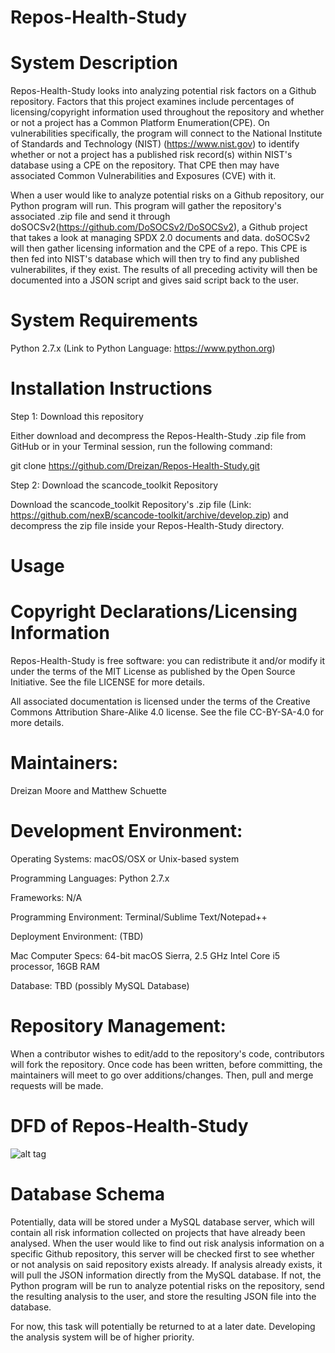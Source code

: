 # Repos-Health-Study

# System Description
Repos-Health-Study looks into analyzing potential risk factors on a Github repository. Factors that this project examines include percentages of licensing/copyright information used throughout the repository and whether or not a project has a Common Platform Enumeration(CPE). On vulnerabilities specifically, the program will connect to the National Institute of Standards and Technology (NIST) (https://www.nist.gov) to identify whether or not a project has a published risk record(s) within NIST's database using a CPE on the repository. That CPE then may have associated Common Vulnerabilities and Exposures (CVE) with it.

When a user would like to analyze potential risks on a Github repository, our Python program will run. This program will gather the repository's associated .zip file and send it through doSOCSv2(https://github.com/DoSOCSv2/DoSOCSv2), a Github project that takes a look at managing SPDX 2.0 documents and data. doSOCSv2 will then gather licensing information and the CPE of a repo. This CPE is then fed into NIST's database which will then try to find any published vulnerabilites, if they exist. The results of all preceding activity will then be documented into a JSON script and gives said script back to the user.

# System Requirements

Python 2.7.x (Link to Python Language: https://www.python.org)

# Installation Instructions

Step 1: Download this repository

Either download and decompress the Repos-Health-Study .zip file from GitHub or in your Terminal session, run the following command:

git clone https://github.com/Dreizan/Repos-Health-Study.git

Step 2: Download the scancode_toolkit Repository

Download the scancode_toolkit Repository's .zip file (Link: https://github.com/nexB/scancode-toolkit/archive/develop.zip) and decompress the zip file inside your Repos-Health-Study directory.

# Usage



# Copyright Declarations/Licensing Information
Repos-Health-Study is free software: you can redistribute it and/or modify it under the terms of the MIT License as published by the Open Source Initiative. See the file LICENSE for more details.

All associated documentation is licensed under the terms of the Creative Commons Attribution Share-Alike 4.0 license. See the file CC-BY-SA-4.0 for more details.

# Maintainers: 
Dreizan Moore and Matthew Schuette

# Development Environment:
Operating Systems: macOS/OSX or Unix-based system
    
Programming Languages: Python 2.7.x
    
Frameworks: N/A
    
Programming Environment: Terminal/Sublime Text/Notepad++
    
Deployment Environment: (TBD)

Mac Computer Specs: 64-bit macOS Sierra, 2.5 GHz Intel Core i5 processor, 16GB RAM

Database: TBD (possibly MySQL Database)

# Repository Management: 
When a contributor wishes to edit/add to the repository's code, contributors will fork the repository. Once code has been written, before committing, the maintainers will meet to go over additions/changes. Then, pull and merge requests will be made.

# DFD of Repos-Health-Study
![alt tag](https://github.com/Dreizan/Repos-Health-Study/blob/dev/RepoHealthDFD.PNG?raw=true)

# Database Schema
Potentially, data will be stored under a MySQL database server, which will contain all risk information collected on projects that have already been analysed. When the user would like to find out risk analysis information on a specific Github repository, this server will be checked first to see whether or not analysis on said repository exists already. If analysis already exists, it will pull the JSON information directly from the MySQL database. If not, the Python program will be run to analyze potential risks on the repository, send the resulting analysis to the user, and store the resulting JSON file into the database.

For now, this task will potentially be returned to at a later date. Developing the analysis system will be of higher priority.
